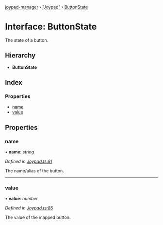 [joypad-manager](../README.md) › ["Joypad"](../modules/_joypad_.md) › [ButtonState](_joypad_.buttonstate.md)

# Interface: ButtonState

The state of a button.

## Hierarchy

* **ButtonState**

## Index

### Properties

* [name](_joypad_.buttonstate.md#name)
* [value](_joypad_.buttonstate.md#value)

## Properties

###  name

• **name**: *string*

*Defined in [Joypad.ts:81](https://github.com/nvitaterna/joypad-manager/blob/ef07d3f/src/Joypad.ts#L81)*

The name/alias of the button.

___

###  value

• **value**: *number*

*Defined in [Joypad.ts:85](https://github.com/nvitaterna/joypad-manager/blob/ef07d3f/src/Joypad.ts#L85)*

The value of the mapped button.

